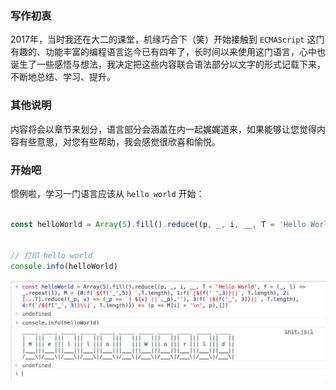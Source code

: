 ### 写作初衷
2017年，当时我还在大二的课堂，机缘巧合下（笑）开始接触到 `ECMAScript` 这门有趣的、功能丰富的编程语言迄今已有四年了，长时间以来使用这门语言，心中也诞生了一些感悟与想法，我决定把这些内容联合语法部分以文字的形式记载下来，不断地总结、学习、提升。

### 其他说明
内容将会以章节来划分，语言部分会涵盖在内一起娓娓道来，如果能够让您觉得内容有些意思，对您有些帮助，我会感觉很欣喜和愉悦。

### 开始吧
惯例啦，学习一门语言应该从 `hello world` 开始：
```javascript

const helloWorld = Array(5).fill().reduce((p, _, i, __, T = 'Hello World', f = (_, l) => _.repeat(l), M = {0:f(`${f('_',5)} `,T.length), 1:f(`|${f(' ',3)}||`, T.length), 2:[...T].reduce((_p, v) => (_p += `| ${v} ||`,_p),''), 3:f(`|${f('_', 3)}||`, T.length), 4:f(`/${f('_', 3)}\\|`, T.length)}) => (p += M[i] + '\n', p),[])


// 打印 hello world
console.info(helloWorld)

```
![hello world](./asset/hello_world.png)